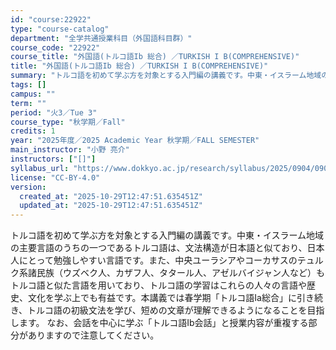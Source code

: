 ```yaml
---
id: "course:22922"
type: "course-catalog"
department: "全学共通授業科目（外国語科目群）"
course_code: "22922"
course_title: "外国語(トルコ語Ib 総合) ／TURKISH I B(COMPREHENSIVE)"
title: "外国語(トルコ語Ib 総合) ／TURKISH I B(COMPREHENSIVE)"
summary: "トルコ語を初めて学ぶ方を対象とする入門編の講義です。中東・イスラーム地域の主要言語のうちの一つであるトルコ語は、文法構造が日本語と似ており、日本人にとって勉強しやすい言語です。また、中央ユーラシアやコーカサスのテュルク系諸民族（ウズベク人、…"
tags: []
campus: ""
term: ""
period: "火3／Tue 3"
course_type: "秋学期／Fall"
credits: 1
year: "2025年度／2025 Academic Year 秋学期／FALL SEMESTER"
main_instructor: "小野 亮介"
instructors: ["[]"]
syllabus_url: "https://www.dokkyo.ac.jp/research/syllabus/2025/0904/0904_22922_ja_JP.html"
license: "CC-BY-4.0"
version:
  created_at: "2025-10-29T12:47:51.635451Z"
  updated_at: "2025-10-29T12:47:51.635451Z"
---
```

トルコ語を初めて学ぶ方を対象とする入門編の講義です。中東・イスラーム地域の主要言語のうちの一つであるトルコ語は、文法構造が日本語と似ており、日本人にとって勉強しやすい言語です。また、中央ユーラシアやコーカサスのテュルク系諸民族（ウズベク人、カザフ人、タタール人、アゼルバイジャン人など）もトルコ語と似た言語を用いており、トルコ語の学習はこれらの人々の言語や歴史、文化を学ぶ上でも有益です。本講義では春学期「トルコ語Ia総合」に引き続き、トルコ語の初級文法を学び、短めの文章が理解できるようになることを目指します。 なお、会話を中心に学ぶ「トルコ語Ib会話」と授業内容が重複する部分がありますので注意してください。
